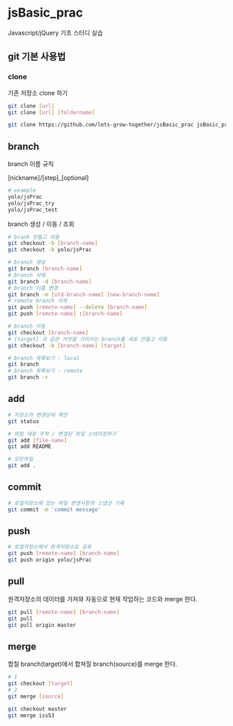jsBasic_prac
=====

Javascript/jQuery 기초 스터디 실습

## git 기본 사용법

### clone

기존 저장소 clone 하기

```bash
git clone [url]
git clone [url] [foldername]

git clone https://github.com/lets-grow-together/jsBasic_prac jsBasic_prac
```

## branch

branch 이름 규칙

[nickname]/[step]_[optional]

```bash
# example
yolo/jsPrac
yolo/jsPrac_try
yolo/jsPrac_test
```

branch 생성 / 이동 / 조회

```bash
# branh 만들고 이동
git checkout -b [branch-name]
git checkout -b yolo/jsPrac

# branch 생성
git branch [branch-name]
# branch 삭제
git branch -d [branch-name]
# branch 이름 변경
git branch -m [old-branch-name] [new-branch-name]
# remote branch 삭제
git push [remote-name] --delete [branch-name]
git push [remote-name] :[branch-name]

# branch 이동
git checkout [branch-name]
# [target] 과 같은 커밋을 가리키는 branch를 새로 만들고 이동
git checkout -b [branch-name] [target]

# branch 목록보기 - local
git branch
# branch 목록보기 - remote
git branch -r
```

## add

```bash
# 저장소의 변경상태 확인
git status

# 파일 새로 추적 / 변경된 파일 스테이징하기
git add [file-name]
git add README

# 모든파일
git add .
```

## commit

```bash
# 로컬저장소에 있는 파일 변경사항의 스냅샷 기록
git commit -m 'commit message'
```

## push

```bash
# 로컬저장소에서 원격저장소로 공유
git push [remote-name] [branch-name]
git push origin yolo/jsPrac
```

## pull

원격저장소의 데이터를 가져와 자동으로 현재 작업하는 코드와 merge 한다.

```bash
git pull [remote-name] [branch-name]
git pull
git pull origin master
```

## merge

합칠 branch(target)에서 합쳐질 branch(source)를 merge 한다.

```bash
# 1
git checkout [target]
# 2
git merge [source]

git checkout master
git merge iss53
```